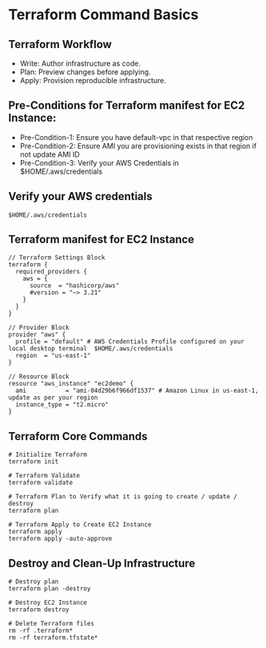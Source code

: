 # Terraform Command Basics

## Terraform Workflow
 - Write: Author infrastructure as code.
 - Plan: Preview changes before applying.
 - Apply: Provision reproducible infrastructure.

## Pre-Conditions for Terraform manifest for EC2 Instance:
 - Pre-Condition-1: Ensure you have default-vpc in that respective region
 - Pre-Condition-2: Ensure AMI you are provisioning exists in that region if not update AMI ID
 - Pre-Condition-3: Verify your AWS Credentials in $HOME/.aws/credentials

## Verify your AWS credentials
```
$HOME/.aws/credentials
```

## Terraform manifest for EC2 Instance
```
// Terraform Settings Block
terraform {
  required_providers {
    aws = {
      source  = "hashicorp/aws"
      #version = "~> 3.21"
    }
  }
}

// Provider Block
provider "aws" {
  profile = "default" # AWS Credentials Profile configured on your local desktop terminal  $HOME/.aws/credentials
  region  = "us-east-1"
}

// Resource Block
resource "aws_instance" "ec2demo" {
  ami           = "ami-04d29b6f966df1537" # Amazon Linux in us-east-1, update as per your region
  instance_type = "t2.micro"
}
```

## Terraform Core Commands
```
# Initialize Terraform
terraform init

# Terraform Validate
terraform validate

# Terraform Plan to Verify what it is going to create / update / destroy
terraform plan

# Terraform Apply to Create EC2 Instance
terraform apply
terraform apply -auto-approve
```

## Destroy and Clean-Up Infrastructure
```
# Destroy plan
terraform plan -destroy

# Destroy EC2 Instance
terraform destroy

# Delete Terraform files 
rm -rf .terraform*
rm -rf terraform.tfstate*
```